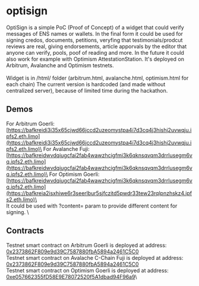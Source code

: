 # optisign

OptiSign is a simple PoC (Proof of Concept) of a widget that could verify messages of ENS names or wallets. In the final form it could be used for signing credos, documents, petitions,
veryfing that testimonials/prodcut reviews are real, giving endorsements, article apporvals by the editor that anyone can verify, pools, poof of reading and more.
In the future it could also work for example with Optimism AttestationStation. It's deployed on Arbitrum, Avalanche and Optimism testnets.\
\
Widget is in /html/ folder (arbitrum.html, avalanche.html, optimism.html for each chain) The current version is hardcoded (and made without centralized server), because of limited time during the hackathon. 

## Demos

For Arbitrum Goerli: [https://bafkreidi3i35x65cjwd66jccd2uzeomystpa4i7d3cq4j3hishj2uvwqju.ipfs2.eth.limo](https://bafkreidi3i35x65cjwd66jccd2uzeomystpa4i7d3cq4j3hishj2uvwqju.ipfs2.eth.limo)\
For Avalanche Fuji: [https://bafkreidwvdqiugcfai2fab4wawzhcigfmi3k6qknsqvqm3drrlusegm6vq.ipfs2.eth.limo](https://bafkreidwvdqiugcfai2fab4wawzhcigfmi3k6qknsqvqm3drrlusegm6vq.ipfs2.eth.limo)\
For Optimism Goerli: [https://bafkreidwvdqiugcfai2fab4wawzhcigfmi3k6qknsqvqm3drrlusegm6vq.ipfs2.eth.limo](https://bafkreia2isxhiwe6r3seerlbur5sjfczitd5pwdr33tew23rqlpnzhskz4.ipfs2.eth.limo)\
\
It could be used with ?content= param to provide different content for signing. \

## Contracts

Testnet smart contract on Arbitrum Goerli is deployed at address: [0x2373862F809e9d39C7587880fbA5894a2461C5C0](https://goerli.arbiscan.io/address/0x2373862f809e9d39c7587880fba5894a2461c5c0)\
Testnet smart contract on Avalache C-Chain Fuji is deployed at address: [0x2373862F809e9d39C7587880fbA5894a2461C5C0](https://testnet.snowtrace.io/address/0x2373862f809e9d39c7587880fba5894a2461c5c0)\
Testnet smart contract on Optimism Goerli is deployed at address: [0xe057662355fD58E9E78072520f5A1dbad94F96a9](https://goerli-optimism.etherscan.io/address/0xe057662355fd58e9e78072520f5a1dbad94f96a9)\
